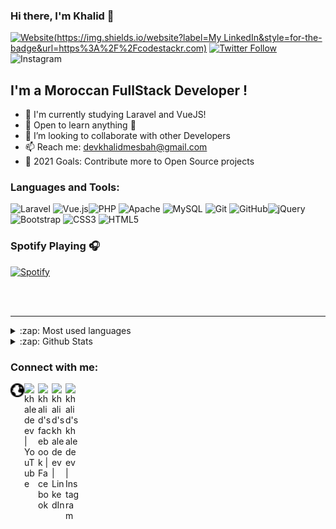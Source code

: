 ### Hi there, I'm Khalid 👋


[![Website](https://img.shields.io/website?label=My LinkedIn&style=for-the-badge&url=https%3A%2F%2Fcodestackr.com)](https://Linkedin.com/in/khalidmesbah) [![Twitter Follow](https://img.shields.io/twitter/follow/khaledeev?color=1DA1F2&logo=twitter&style=for-the-badge)](https://twitter.com/) <img alt="Instagram" src="https://img.shields.io/badge/khaledeev-%23E4405F.svg?style=for-the-badge&logo=Instagram&logoColor=white"/>
<!--  <img alt="LinkedIn" src="https://img.shields.io/badge/Khalid Mesbah-%230077B5.svg?style=for-the-badge&logo=linkedin&logoColor=white"/> -->


## I'm a Moroccan FullStack Developer !

- 🔭 I'm currently studying Laravel and VueJS!
- 🌱 Open to learn anything 🤣
- 👯 I’m looking to collaborate with other Developers
- 📫 Reach me: devkhalidmesbah@gmail.com
- 🥅 2021 Goals: Contribute more to Open Source projects 



### Languages and Tools:


<img alt="Laravel" src="https://img.shields.io/badge/laravel-%23FF2D20.svg?style=for-the-badge&logo=laravel&logoColor=white"/> <img alt="Vue.js" src="https://img.shields.io/badge/vuejs-%2335495e.svg?style=for-the-badge&logo=vue-dot-js&logoColor=%234FC08D"/><img alt="PHP" src="https://img.shields.io/badge/php-%23777BB4.svg?style=for-the-badge&logo=php&logoColor=white"/> <img alt="Apache" src="https://img.shields.io/badge/apache-%23D42029.svg?style=for-the-badge&logo=apache&logoColor=white"/> <img alt="MySQL" src="https://img.shields.io/badge/mysql-%2300f.svg?style=for-the-badge&logo=mysql&logoColor=white"/> <img alt="Git" src="https://img.shields.io/badge/git-%23F05033.svg?style=for-the-badge&logo=git&logoColor=white"/> <img alt="GitHub" src="https://img.shields.io/badge/github-%23121011.svg?style=for-the-badge&logo=github&logoColor=white"/><img alt="jQuery" src="https://img.shields.io/badge/jquery-%230769AD.svg?style=for-the-badge&logo=jquery&logoColor=white"/> <img alt="Bootstrap" src="https://img.shields.io/badge/bootstrap-%23563D7C.svg?style=for-the-badge&logo=bootstrap&logoColor=white"/> <img alt="CSS3" src="https://img.shields.io/badge/css3-%231572B6.svg?style=for-the-badge&logo=css3&logoColor=white"/> <img alt="HTML5" src="https://img.shields.io/badge/html5-%23E34F26.svg?style=for-the-badge&logo=html5&logoColor=white"/> 



### Spotify Playing 🎧
[![Spotify](https://novatorem.vercel.app/api/spotify)](https://open.spotify.com/playlist/4PJbNZ3V39D61f6IrQmUrc?si=b14f925a17eb47c4)



<br />
<br />

---

<details>
  <summary>:zap: Most used languages</summary>
  
[![Top Langs](https://github-readme-stats.vercel.app/api/top-langs/?username=khaledeev)](https://github.com/khaledeev/github-readme-stats)


</details>


<details>
  <summary>:zap: Github Stats</summary>

  <img align="left" alt="Khalid's Github Stats" src="https://github-readme-stats.vercel.app/api?username=khaledeev&show_icons=true&hide_border=true" />

</details>


### Connect with me:

[<img align="left" alt="khaledeev" width="22px" src="https://raw.githubusercontent.com/iconic/open-iconic/master/svg/globe.svg" />][website]
[<img align="left" alt="khaledeev | YouTube" width="22px" src="https://cdn.jsdelivr.net/npm/simple-icons@v3/icons/youtube.svg" />][youtube]
[<img align="left" alt="khalid's facebook | Facebook" width="22px" src="https://cdn.jsdelivr.net/npm/simple-icons@v3/icons/facebook.svg" />][facebook]
[<img align="left" alt="khalid's khaledeev | LinkedIn" width="22px" src="https://cdn.jsdelivr.net/npm/simple-icons@v3/icons/linkedin.svg" />][linkedin]
[<img align="left" alt="khalid's khaledeev | Instagram" width="22px" src="https://cdn.jsdelivr.net/npm/simple-icons@v3/icons/instagram.svg" />][instagram]

<br />





[website]: https://dev.to/khaledeev/
[facebook]: https://www.facebook.com/khaledeev/
[youtube]: https://www.youtube.com/c/khaledeev/
[instagram]: https://www.instagram.com/khaledeev/
[linkedin]: https://www.linkedin.com/in/khalidmesbah/
